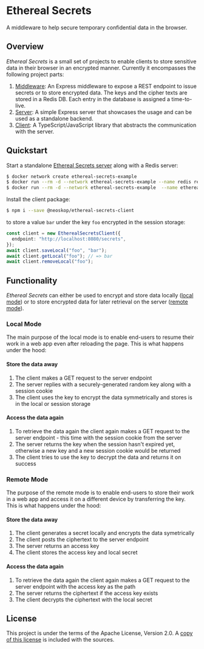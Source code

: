 # Ethereal Secrets

A middleware to help secure temporary confidential data in the browser.

## Overview

_Ethereal Secrets_ is a small set of projects to enable clients to store sensitive data in their browser in an encrypted manner. Currently it encompasses the following project parts:

1. [Middleware](./middleware): An Express middleware to expose a REST endpoint to issue secrets or to store encrypted data. The keys and the cipher texts are stored in a Redis DB. Each entry in the database is assigned a time-to-live.
2. [Server](./server): A simple Express server that showcases the usage and can be used as a standalone backend.
3. [Client](./client): A TypeScript/JavaScript library that abstracts the communication with the server.

## Quickstart

Start a standalone [Ethereal Secrets server](./server) along with a Redis server:

```sh
$ docker network create ethereal-secrets-example
$ docker run --rm -d --network ethereal-secrets-example --name redis redis
$ docker run --rm -d --network ethereal-secrets-example  --name ethereal-secrets-server -p 8080:8080 neoskop/ethereal-secrets-server
```

Install the client package:

```sh
$ npm i --save @neoskop/ethereal-secrets-client
```

to store a value `bar` under the key `foo` encrypted in the session storage:

```typescript
const client = new EtherealSecretsClient({
  endpoint: "http://localhost:8080/secrets",
});
await client.saveLocal("foo", "bar");
await client.getLocal("foo"); // => bar
await client.removeLocal("foo");
```

## Functionality

_Ethereal Secrets_ can either be used to encrypt and store data locally ([local mode](#local-mode)) or to store encrypted data for later retrieval on the server ([remote mode](#remote-mode)).

### Local Mode

The main purpose of the local mode is to enable end-users to resume their work in a web app even after reloading the page. This is what happens under the hood:

#### Store the data away

1. The client makes a GET request to the server endpoint
2. The server replies with a securely-generated random key along with a session cookie
3. The client uses the key to encrypt the data symmetrically and stores is in the local or session storage

#### Access the data again

1. To retrieve the data again the client again makes a GET request to the server endpoint - this time with the session cookie from the server
2. The server returns the key when the session hasn't expired yet, otherwise a new key and a new session cookie would be returned
3. The client tries to use the key to decrypt the data and returns it on success

### Remote Mode

The purpose of the remote mode is to enable end-users to store their work in a web app and access it on a different device by transferring the key. This is what happens under the hood:

#### Store the data away

1. The client generates a secret locally and encrypts the data symetrically
2. The client posts the ciphertext to the server endpoint
3. The server returns an access key
4. The client stores the access key and local secret

#### Access the data again

1. To retrieve the data again the client again makes a GET request to the server endpoint with the access key as the path
2. The server returns the ciphertext if the access key exists
3. The client decrypts the ciphertext with the local secret

## License

This project is under the terms of the Apache License, Version 2.0. A [copy of this license](LICENSE) is included with the sources.
